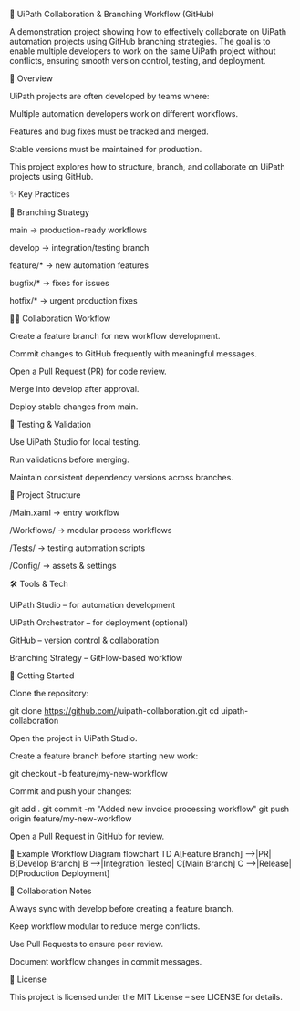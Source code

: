 🤖 UiPath Collaboration & Branching Workflow (GitHub)

A demonstration project showing how to effectively collaborate on UiPath automation projects using GitHub branching strategies.
The goal is to enable multiple developers to work on the same UiPath project without conflicts, ensuring smooth version control, testing, and deployment.

🎯 Overview

UiPath projects are often developed by teams where:

Multiple automation developers work on different workflows.

Features and bug fixes must be tracked and merged.

Stable versions must be maintained for production.

This project explores how to structure, branch, and collaborate on UiPath projects using GitHub.

✨ Key Practices

🌱 Branching Strategy

main → production-ready workflows

develop → integration/testing branch

feature/* → new automation features

bugfix/* → fixes for issues

hotfix/* → urgent production fixes

👩‍💻 Collaboration Workflow

Create a feature branch for new workflow development.

Commit changes to GitHub frequently with meaningful messages.

Open a Pull Request (PR) for code review.

Merge into develop after approval.

Deploy stable changes from main.

🧪 Testing & Validation

Use UiPath Studio for local testing.

Run validations before merging.

Maintain consistent dependency versions across branches.

📂 Project Structure

/Main.xaml → entry workflow

/Workflows/ → modular process workflows

/Tests/ → testing automation scripts

/Config/ → assets & settings

🛠️ Tools & Tech

UiPath Studio – for automation development

UiPath Orchestrator – for deployment (optional)

GitHub – version control & collaboration

Branching Strategy – GitFlow-based workflow

🚀 Getting Started

Clone the repository:

git clone https://github.com/<your-org>/uipath-collaboration.git
cd uipath-collaboration


Open the project in UiPath Studio.

Create a feature branch before starting new work:

git checkout -b feature/my-new-workflow


Commit and push your changes:

git add .
git commit -m "Added new invoice processing workflow"
git push origin feature/my-new-workflow


Open a Pull Request in GitHub for review.

🔄 Example Workflow Diagram
flowchart TD
    A[Feature Branch] -->|PR| B[Develop Branch]
    B -->|Integration Tested| C[Main Branch]
    C -->|Release| D[Production Deployment]

🤝 Collaboration Notes

Always sync with develop before creating a feature branch.

Keep workflow modular to reduce merge conflicts.

Use Pull Requests to ensure peer review.

Document workflow changes in commit messages.

📜 License

This project is licensed under the MIT License – see LICENSE
 for details.
